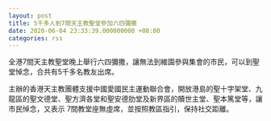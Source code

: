 ```yaml
---
layout: post
title: 5千多人到7間天主教聖堂參加六四彌撒
date: 2020-06-04 23:33:39.000000000 +08:00
categories: rss
---
```


全港7間天主教聖堂晚上舉行六四彌撒，讓無法到維園參與集會的市民，可以到聖堂悼念，合共有5千多名教友出席。

主辦的香港天主教團體支援中國愛國民主運動聯合會，開放港島的聖十字架堂、九龍區的聖文德堂、聖方濟各堂和聖安德肋堂及新界區的贖世主堂、聖本篤堂等，讓市民悼念，又表示 7間教堂座無虛席，並按照教區指引，保持社交距離。
